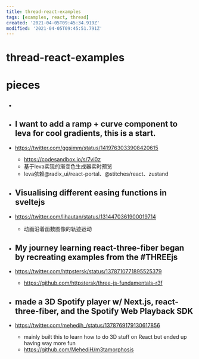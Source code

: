 ```yaml
---
title: thread-react-examples
tags: [examples, react, thread]
created: '2021-04-05T09:45:34.919Z'
modified: '2021-04-05T09:45:51.791Z'
---
```


# thread-react-examples

# pieces

- ## 

- ## I want to add a ramp + curve component to leva for cool gradients, this is a start.
- https://twitter.com/ggsimm/status/1419763033908420615
  - https://codesandbox.io/s/7vi0z
  - 基于leva实现的渐变色生成器实时预览
  - leva依赖@radix_ui/react-portal、@stitches/react、zustand

- ## Visualising different easing functions in sveltejs
- https://twitter.com/lihautan/status/1314470361900019714
  - 动画沿着函数图像的轨迹运动

- ## My journey learning react-three-fiber began by recreating examples from the #THREEjs 
- https://twitter.com/httpstersk/status/1378710771895525379
  - https://github.com/httpstersk/three-js-fundamentals-r3f

- ## made a 3D Spotify player w/ Next.js, react-three-fiber, and the Spotify Web Playback SDK
- https://twitter.com/mehedih_/status/1378769179130617856
  - mainly built this to learn how to do 3D stuff on React but ended up having way more fun
  - https://github.com/MehediH/m3tamorphosis

